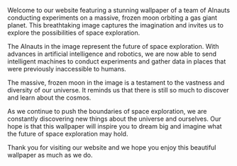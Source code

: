 <!--
Write me content for website with wallpaper "A team of AInauts conducting experiments on a massive, frozen moon orbiting a gas giant planet."
-->

<!--font:Montserrat.-->

Welcome to our website featuring a stunning wallpaper of a team of AInauts conducting experiments on a massive, frozen moon orbiting a gas giant planet. This breathtaking image captures the imagination and invites us to explore the possibilities of space exploration.

The AInauts in the image represent the future of space exploration. With advances in artificial intelligence and robotics, we are now able to send intelligent machines to conduct experiments and gather data in places that were previously inaccessible to humans.

The massive, frozen moon in the image is a testament to the vastness and diversity of our universe. It reminds us that there is still so much to discover and learn about the cosmos.

As we continue to push the boundaries of space exploration, we are constantly discovering new things about the universe and ourselves. Our hope is that this wallpaper will inspire you to dream big and imagine what the future of space exploration may hold.

Thank you for visiting our website and we hope you enjoy this beautiful wallpaper as much as we do.
